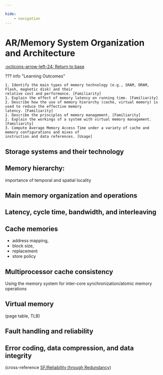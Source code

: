 ```yaml
---

hide:
    - navigation 
---
```

# AR/Memory System Organization and Architecture

[:octicons-arrow-left-24: Return to base](/Bodies-of-Knowledge/Computer-Architecture/)

??? info "Learning Outcomes"

    1. Identify the main types of memory technology (e.g., SRAM, DRAM, Flash, magnetic disk) and their
    relative cost and performance. [Familiarity]
    1. Explain the effect of memory latency on running time. [Familiarity]
    2. Describe how the use of memory hierarchy (cache, virtual memory) is used to reduce the effective memory
    latency. [Familiarity]
    1. Describe the principles of memory management. [Familiarity]
    2. Explain the workings of a system with virtual memory management. [Familiarity]
    3. Compute Average Memory Access Time under a variety of cache and memory configurations and mixes of
    instruction and data references. [Usage]

## Storage systems and their technology

## Memory hierarchy: 

importance of temporal and spatial locality

## Main memory organization and operations

## Latency, cycle time, bandwidth, and interleaving

## Cache memories 

- address mapping, 
- block size, 
- replacement
- store policy

## Multiprocessor cache consistency

Using the memory system for inter-core synchronization/atomic memory operations

## Virtual memory 

(page table, TLB)

## Fault handling and reliability

## Error coding, data compression, and data integrity 

(cross-reference [SF/Reliability through Redundancy]())
